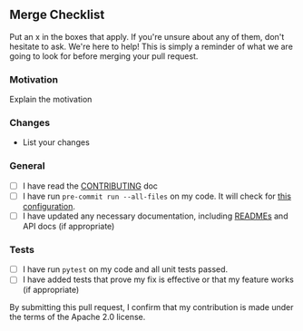 ## Merge Checklist
Put an x in the boxes that apply. If you're unsure about any of them, don't hesitate to ask. We're here to help! This is simply a reminder of what we are going to look for before merging your pull request.

### Motivation
Explain the motivation

### Changes
* List your changes

### General
 - [ ] I have read the [CONTRIBUTING](https://github.com/aws/private-sagemaker-training-adapter-for-nemo-staging/blob/main/CONTRIBUTING.md) doc
 - [ ] I have run `pre-commit run --all-files` on my code. It will check for [this configuration](https://github.com/aws/private-sagemaker-training-adapter-for-nemo-staging/blob/main/.pre-commit-config.yaml).
 - [ ] I have updated any necessary documentation, including [READMEs](https://github.com/aws/private-sagemaker-training-adapter-for-nemo-staging/blob/main/README.md) and API docs (if appropriate)

### Tests
 - [ ] I have run `pytest` on my code and all unit tests passed.
 - [ ] I have added tests that prove my fix is effective or that my feature works (if appropriate)

By submitting this pull request, I confirm that my contribution is made under the terms of the Apache 2.0 license.
